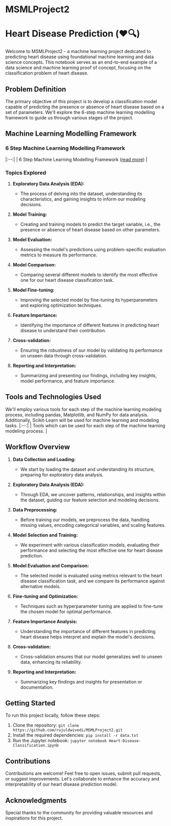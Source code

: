# MSMLProject2

# Heart Disease Prediction (❤️🔍)

Welcome to MSMLProject2 - a machine learning project dedicated to predicting heart disease using foundational machine learning and data science concepts. This notebook serves as an end-to-end example of a data science and machine learning proof of concept, focusing on the classification problem of heart disease.

## Problem Definition

The primary objective of this project is to develop a classification model capable of predicting the presence or absence of heart disease based on a set of parameters. We'll explore the 6-step machine learning modelling framework to guide us through various stages of the project.

## Machine Learning Modelling Framework

### 6 Step Machine Learning Modelling Framework
|:--:| 
| 6 Step Machine Learning Modelling Framework ([read more](https://whimsical.com/9g65jgoRYTxMXxDosndYTB)) |

### Topics Explored

1. **Exploratory Data Analysis (EDA):**
   - The process of delving into the dataset, understanding its characteristics, and gaining insights to inform our modeling decisions.

2. **Model Training:**
   - Creating and training models to predict the target variable, i.e., the presence or absence of heart disease based on other parameters.

3. **Model Evaluation:**
   - Assessing the model's predictions using problem-specific evaluation metrics to measure its performance.

4. **Model Comparison:**
   - Comparing several different models to identify the most effective one for our heart disease classification task.

5. **Model Fine-tuning:**
   - Improving the selected model by fine-tuning its hyperparameters and exploring optimization techniques.

6. **Feature Importance:**
   - Identifying the importance of different features in predicting heart disease to understand their contribution.

7. **Cross-validation:**
   - Ensuring the robustness of our model by validating its performance on unseen data through cross-validation.

8. **Reporting and Interpretation:**
   - Summarizing and presenting our findings, including key insights, model performance, and feature importance.

## Tools and Technologies Used

We'll employ various tools for each step of the machine learning modeling process, including pandas, Matplotlib, and NumPy for data analysis. Additionally, Scikit-Learn will be used for machine learning and modeling tasks.
|:--:| 
| Tools which can be used for each step of the machine learning modeling process. |

## Workflow Overview

1. **Data Collection and Loading:**
   - We start by loading the dataset and understanding its structure, preparing for exploratory data analysis.

2. **Exploratory Data Analysis (EDA):**
   - Through EDA, we uncover patterns, relationships, and insights within the dataset, guiding our feature selection and modeling decisions.

3. **Data Preprocessing:**
   - Before training our models, we preprocess the data, handling missing values, encoding categorical variables, and scaling features.

4. **Model Selection and Training:**
   - We experiment with various classification models, evaluating their performance and selecting the most effective one for heart disease prediction.

5. **Model Evaluation and Comparison:**
   - The selected model is evaluated using metrics relevant to the heart disease classification task, and we compare its performance against alternative models.

6. **Fine-tuning and Optimization:**
   - Techniques such as hyperparameter tuning are applied to fine-tune the chosen model for optimal performance.

7. **Feature Importance Analysis:**
   - Understanding the importance of different features in predicting heart disease helps interpret and explain the model's decisions.

8. **Cross-validation:**
   - Cross-validation ensures that our model generalizes well to unseen data, enhancing its reliability.

9. **Reporting and Interpretation:**
   - Summarizing key findings and insights for presentation or documentation.

## Getting Started

To run this project locally, follow these steps:

1. Clone the repository: `git clone https://github.com/rujuldwivedi/MSMLProject2.git`
2. Install the required dependencies: `pip install -r data.txt`
3. Run the Jupyter notebook: `jupyter notebook Heart-Disease-Classification.ipynb`

## Contributions

Contributions are welcome! Feel free to open issues, submit pull requests, or suggest improvements. Let's collaborate to enhance the accuracy and interpretability of our heart disease prediction model.

## Acknowledgments

Special thanks to the community for providing valuable resources and inspirations for this project.
